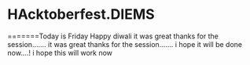 # HAcktoberfest.DIEMS
=======Today is Friday
Happy diwali
it was great thanks for the session.......
it was great thanks for the session.......
i hope it will be done now....!
i hope this will work now 
